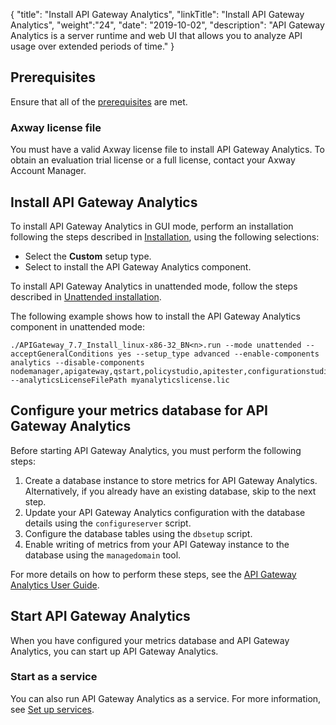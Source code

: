 {
"title": "Install API Gateway Analytics",
"linkTitle": "Install API Gateway Analytics",
"weight":"24",
"date": "2019-10-02",
"description": "API Gateway Analytics is a server runtime and web UI that allows you to analyze API usage over extended periods of time."
}

## Prerequisites

Ensure that all of the [prerequisites](/docs/apim_installation/apigtw_install/system_requirements) are met.

### Axway license file

You must have a valid Axway license file to install API Gateway Analytics. To obtain an evaluation trial license or a full license, contact your Axway Account Manager.

## Install API Gateway Analytics

To install API Gateway Analytics in GUI mode, perform an installation following the steps described in [Installation](/docs/apim_installation/apigtw_install/installation), using the following selections:

* Select the **Custom** setup type.
* Select to install the API Gateway Analytics component.

To install API Gateway Analytics in unattended mode, follow the steps described in [Unattended installation](/docs/apim_installation/apigtw_install/installation_unattended).

The following example shows how to install the API Gateway Analytics component in unattended mode:

```
./APIGateway_7.7_Install_linux-x86-32_BN<n>.run --mode unattended --acceptGeneralConditions yes --setup_type advanced --enable-components analytics --disable-components nodemanager,apigateway,qstart,policystudio,apitester,configurationstudio,apimgmt,cassandra,packagedeploytools --analyticsLicenseFilePath myanalyticslicense.lic
```

## Configure your metrics database for API Gateway Analytics

Before starting API Gateway Analytics, you must perform the following steps:

1. Create a database instance to store metrics for API Gateway Analytics. Alternatively, if you already have an existing database, skip to the next step.
2. Update your API Gateway Analytics configuration with the database details using the `configureserver` script.
3. Configure the database tables using the `dbsetup` script.
4. Enable writing of metrics from your API Gateway instance to the database using the `managedomain` tool.

For more details on how to perform these steps, see the [API Gateway Analytics User Guide](/docs/apimanager_analytics/).

## Start API Gateway Analytics

When you have configured your metrics database and API Gateway Analytics, you can start up API Gateway Analytics.

### Start as a service

You can also run API Gateway Analytics as a service. For more information, see [Set up services](/docs/apim_installation/apigtw_install/post_overview#set-up-services).

